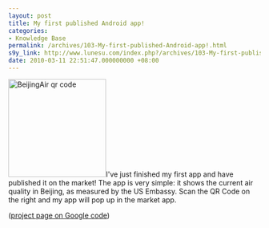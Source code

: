 ```yaml
---
layout: post
title: My first published Android app!
categories:
- Knowledge Base
permalink: /archives/103-My-first-published-Android-app!.html
s9y_link: http://www.lunesu.com/index.php?/archives/103-My-first-published-Android-app!.html
date: 2010-03-11 22:51:47.000000000 +08:00
---
```

<!-- s9ymdb:69 --><img class="serendipity_image_right" width="195" height="195"  src="http://www.lunesu.com/uploads/qrcode.png"  alt="BeijingAir qr code" />I've just finished my first app and have published it on the market! The app is very simple: it shows the current air quality in Beijing, as measured by the US Embassy. Scan the QR Code on the right and my app will pop up in the market app.

(<a href="http://code.google.com/p/bjair/" title="BeijingAir project page">project page on Google code</a>)
